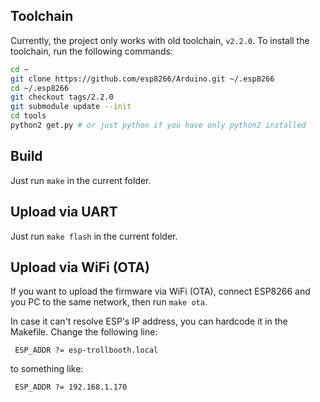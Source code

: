 ## Toolchain
Currently, the project only works with old toolchain, `v2.2.0`. To install the toolchain, run the following commands:

```bash
cd ~
git clone https://github.com/esp8266/Arduino.git ~/.esp8266
cd ~/.esp8266
git checkout tags/2.2.0
git submodule update --init
cd tools
python2 get.py # or just python if you have only python2 installed
```

## Build

Just run `make` in the current folder.

## Upload via UART

Just run `make flash` in the current folder.

## Upload via WiFi (OTA)

If you want to upload the firmware via WiFi (OTA), connect ESP8266 and you PC to the same network, then run `make ota`.

In case it can't resolve ESP's IP address, you can hardcode it in the Makefile. Change the following line:
```
 ESP_ADDR ?= esp-trollbooth.local
```
to something like:
```
 ESP_ADDR ?= 192.168.1.170
```
